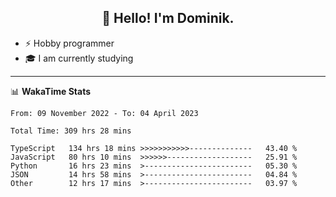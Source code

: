 <h2 align="center">👋 Hello! I'm Dominik.</h2>

- ⚡ Hobby programmer
- 🎓 I am currently studying

---
📊 **WakaTime Stats**
<!--START_SECTION:waka-->

```text
From: 09 November 2022 - To: 04 April 2023

Total Time: 309 hrs 28 mins

TypeScript   134 hrs 18 mins >>>>>>>>>>>--------------   43.40 %
JavaScript   80 hrs 10 mins  >>>>>>-------------------   25.91 %
Python       16 hrs 23 mins  >------------------------   05.30 %
JSON         14 hrs 58 mins  >------------------------   04.84 %
Other        12 hrs 17 mins  >------------------------   03.97 %
```

<!--END_SECTION:waka-->
